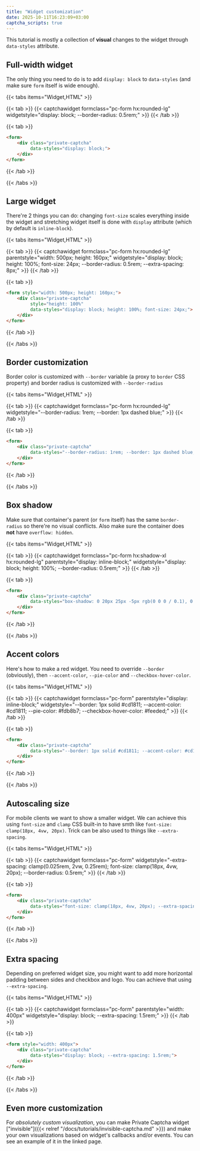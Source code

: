 ```yaml
---
title: "Widget customization"
date: 2025-10-11T16:23:09+03:00
captcha_scripts: true
---
```


This tutorial is mostly a collection of **visual** changes to the widget through `data-styles` attribute.

## Full-width widget

The only thing you need to do is to add `display: block` to `data-styles` (and make sure `form` itself is wide enough).

{{< tabs items="Widget,HTML" >}}

{{< tab >}}
{{< captchawidget formclass="pc-form hx:rounded-lg" widgetstyle="display: block; --border-radius: 0.5rem;" >}}
{{< /tab >}}

{{< tab >}}
```html
<form>
    <div class="private-captcha"
         data-styles="display: block;">
    </div>
</form>
```
{{< /tab >}}

{{< /tabs >}}


## Large widget

There're 2 things you can do: changing `font-size` scales everything inside the widget and stretching widget itself is done with `display` attribute (which by default is `inline-block`).

{{< tabs items="Widget,HTML" >}}

{{< tab >}}
{{< captchawidget formclass="pc-form hx:rounded-lg" parentstyle="width: 500px; height: 160px;" widgetstyle="display: block; height: 100%; font-size: 24px; --border-radius: 0.5rem; --extra-spacing: 8px;" >}}
{{< /tab >}}

{{< tab >}}
```html
<form style="width: 500px; height: 160px;">
    <div class="private-captcha"
         style="height: 100%"
         data-styles="display: block; height: 100%; font-size: 24px;">
    </div>
</form>
```
{{< /tab >}}

{{< /tabs >}}

## Border customization

Border color is customized with `--border` variable (a proxy to `border` CSS property) and border radius is customized with `--border-radius`

{{< tabs items="Widget,HTML" >}}

{{< tab >}}
{{< captchawidget formclass="pc-form hx:rounded-lg" widgetstyle="--border-radius: 1rem; --border: 1px dashed blue;" >}}
{{< /tab >}}

{{< tab >}}
```html
<form>
    <div class="private-captcha"
         data-styles="--border-radius: 1rem; --border: 1px dashed blue;">
    </div>
</form>
```
{{< /tab >}}

{{< /tabs >}}

## Box shadow

Make sure that container's parent (or `form` itself) has the same `border-radius` so there're no visual conflicts. Also make sure the container does **not** have `overflow: hidden`.

{{< tabs items="Widget,HTML" >}}

{{< tab >}}
{{< captchawidget formclass="pc-form hx:shadow-xl hx:rounded-lg" parentstyle="display: inline-block;" widgetstyle="display: block; height: 100%; --border-radius: 0.5rem;" >}}
{{< /tab >}}

{{< tab >}}
```html
<form>
    <div class="private-captcha"
         data-styles="box-shadow: 0 20px 25px -5px rgb(0 0 0 / 0.1), 0 8px 10px -6px rgb(0 0 0 / 0.1); --border-radius: 0.5rem;">
    </div>
</form>
```
{{< /tab >}}

{{< /tabs >}}

## Accent colors

Here's how to make a red widget. You need to override `--border` (obviously), then `--accent-color`, `--pie-color` and `--checkbox-hover-color`.

{{< tabs items="Widget,HTML" >}}

{{< tab >}}
{{< captchawidget formclass="pc-form" parentstyle="display: inline-block;" widgetstyle="--border: 1px solid #cd1811; --accent-color: #cd1811; --pie-color: #fdb8b7; --checkbox-hover-color: #feeded;" >}}
{{< /tab >}}

{{< tab >}}
```html
<form>
    <div class="private-captcha"
         data-styles="--border: 1px solid #cd1811; --accent-color: #cd1811; --pie-color: #fdb8b7; --checkbox-hover-color: #feeded;">
    </div>
</form>
```
{{< /tab >}}

{{< /tabs >}}

## Autoscaling size

For mobile clients we want to show a smaller widget. We can achieve this using `font-size` and `clamp` CSS built-in to have smth like `font-size: clamp(18px, 4vw, 20px)`. Trick can be also used to things like `--extra-spacing`.

{{< tabs items="Widget,HTML" >}}

{{< tab >}}
{{< captchawidget formclass="pc-form" widgetstyle="-extra-spacing: clamp(0.025rem, 2vw, 0.25rem); font-size: clamp(18px, 4vw, 20px); --border-radius: 0.5rem;" >}}
{{< /tab >}}

{{< tab >}}
```html
<form>
    <div class="private-captcha"
         data-styles="font-size: clamp(18px, 4vw, 20px); --extra-spacing: clamp(0.025rem, 2vw, 0.25rem);">
    </div>
</form>
```
{{< /tab >}}

{{< /tabs >}}

## Extra spacing

Depending on preferred widget size, you might want to add more horizontal padding between sides and checkbox and logo. You can achieve that using `--extra-spacing`.

{{< tabs items="Widget,HTML" >}}

{{< tab >}}
{{< captchawidget formclass="pc-form" parentstyle="width: 400px" widgetstyle="display: block; --extra-spacing: 1.5rem;" >}}
{{< /tab >}}

{{< tab >}}
```html
<form style="width: 400px">
    <div class="private-captcha"
         data-styles="display: block; --extra-spacing: 1.5rem;">
    </div>
</form>
```
{{< /tab >}}

{{< /tabs >}}

## Even more customization

For _absolutely custom visualization_, you can make Private Captcha widget ["invisible"]({{< relref "/docs/tutorials/invisible-captcha.md" >}}) and make your own visualizations based on widget's callbacks and/or events. You can see an example of it in the linked page.